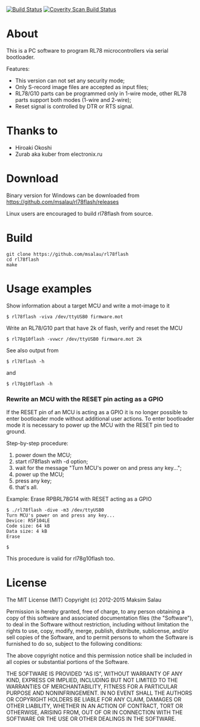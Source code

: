 [![Build Status](https://travis-ci.org/msalau/rl78flash.svg?branch=master)](https://travis-ci.org/msalau/rl78flash)
[![Coverity Scan Build Status](https://scan.coverity.com/projects/5448/badge.svg)](https://scan.coverity.com/projects/5448)

# About

This is a PC software to program RL78 microcontrollers via serial bootloader.

Features:
* This version can not set any security mode;
* Only S-record image files are accepted as input files;
* RL78/G10 parts can be programmed only in 1-wire mode,
  other RL78 parts support both modes (1-wire and 2-wire);
* Reset signal is controlled by DTR or RTS signal.

# Thanks to

* Hiroaki Okoshi
* Zurab aka kuber from electronix.ru

# Download

Binary version for Windows can be downloaded from
https://github.com/msalau/rl78flash/releases

Linux users are encouraged to build rl78flash from source.

# Build

```
git clone https://github.com/msalau/rl78flash
cd rl78flash
make
```

# Usage examples

Show information about a target MCU and write a mot-image to it
```
$ rl78flash -viva /dev/ttyUSB0 firmware.mot
```

Write an RL78/G10 part that have 2k of flash, verify and reset the MCU
```
$ rl78g10flash -vvwcr /dev/ttyUSB0 firmware.mot 2k
```

See also output from
```
$ rl78flash -h
```
and
```
$ rl78g10flash -h
```

### Rewrite an MCU with the RESET pin acting as a GPIO

If the RESET pin of an MCU is acting as a GPIO it is no longer possible to
enter bootloader mode without additional user actions. To enter bootloader
mode it is necessary to power up the MCU with the RESET pin tied to ground.

Step-by-step procedure:
1. power down the MCU;
2. start rl78flash with -d option;
3. wait for the message "Turn MCU's power on and press any key...";
4. power up the MCU;
5. press any key;
6. that's all.

Example: Erase RPBRL78G14 with RESET acting as a GPIO
```
$ ./rl78flash -dive -m3 /dev/ttyUSB0
Turn MCU's power on and press any key...
Device: R5F104LE
Code size: 64 kB
Data size: 4 kB
Erase

$
```

This procedure is valid for rl78g10flash too.

# License

The MIT License (MIT)
Copyright (c) 2012-2015 Maksim Salau

Permission is hereby granted, free of charge, to any person obtaining a copy of
this software and associated documentation files (the "Software"), to deal in
the Software without restriction, including without limitation the rights to
use, copy, modify, merge, publish, distribute, sublicense, and/or sell copies
of the Software, and to permit persons to whom the Software is furnished
to do so, subject to the following conditions:

The above copyright notice and this permission notice shall be included in all
copies or substantial portions of the Software.

THE SOFTWARE IS PROVIDED "AS IS", WITHOUT WARRANTY OF ANY KIND, EXPRESS OR
IMPLIED, INCLUDING BUT NOT LIMITED TO THE WARRANTIES OF MERCHANTABILITY, FITNESS
FOR A PARTICULAR PURPOSE AND NONINFRINGEMENT. IN NO EVENT SHALL THE AUTHORS OR
COPYRIGHT HOLDERS BE LIABLE FOR ANY CLAIM, DAMAGES OR OTHER LIABILITY, WHETHER
IN AN ACTION OF CONTRACT, TORT OR OTHERWISE, ARISING FROM, OUT OF OR IN
CONNECTION WITH THE SOFTWARE OR THE USE OR OTHER DEALINGS IN THE SOFTWARE.
